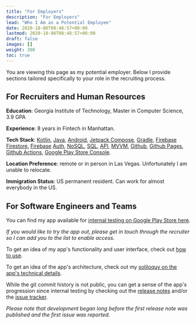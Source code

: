 ```yaml
---
title: "For Employers"
description: "For Employers"
lead: "Who I Am as a Potential Employee"
date: 2020-10-06T08:48:57+00:00
lastmod: 2020-10-06T08:48:57+00:00
draft: false
images: []
weight: 300
toc: true
---
```


You are viewing this page as my potential employer. Below I provide sections tailored specifically to your role in the recruiting process.

## For Recruiters and Human Resources

**Education**: Georgia Institute of Technology, Master in Computer Science, 3.9 GPA

**Experience**: 8 years in Fintech in Manhattan.

**Tech Stack**: [Kotlin](https://en.wikipedia.org/wiki/Kotlin_(programming_language)), [Java](https://en.wikipedia.org/wiki/Java_(programming_language)), [Android](https://en.wikipedia.org/wiki/Android_(operating_system)), [Jetpack Compose](https://developer.android.com/jetpack/compose), [Gradle](https://en.wikipedia.org/wiki/Gradle), [Firebase](https://en.wikipedia.org/wiki/Firebase) [Firestore](https://firebase.google.com/docs/firestore), [Firebase](https://en.wikipedia.org/wiki/Firebase) [Auth](https://firebase.google.com/docs/auth), [NoSQL](https://en.wikipedia.org/wiki/NoSQL), [SQL](https://en.wikipedia.org/wiki/SQL), [API](https://en.wikipedia.org/wiki/API), [MVVM](https://en.wikipedia.org/wiki/Model–view–viewmodel), [Github](https://en.wikipedia.org/wiki/GitHub), [Github Pages](https://en.wikipedia.org/wiki/GitHub#GitHub_Pages), [Github Actions](https://github.com/features/actions), [Google Play Store Console](https://developer.android.com/distribute/console).

**Location Preference**: remote or in person in Las Vegas. Unfortunately I am unable to relocate.

**Immigration Status**: US permanent resident. Can work for almost everybody in the US.

## For Software Engineers and Teams

You can find my app available for [internal testing on Google Play Store here](https://play.google.com/apps/internaltest/4701718537664687824).

*If you would like to try the app out, please get in touch through the recruiter so I can add you to the list to enable access.*

To get an idea of my app's functionality and user interface, check out [how to use](https://reconcile.endiantribe.com/docs/overview/how-to-use/).

To get an idea of the app's architecture, check out my [soliloquy on the app's technical details](https://reconcile.endiantribe.com/docs/under_the_hood/technical-details/).

While the git commit history is not public, you can get a sense of the app's progression since internal testing by checking out the [release notes](https://reconcile.endiantribe.com/docs/under_the_hood/release-notes/) and/or the [issue tracker](https://github.com/EndianTribe/Reconcile-Issues-Tracker-Public/issues?q=is%3Aissue+is%3Aclosed).

*Please note that development began long before the first release note was published and the first issue was reported.*
